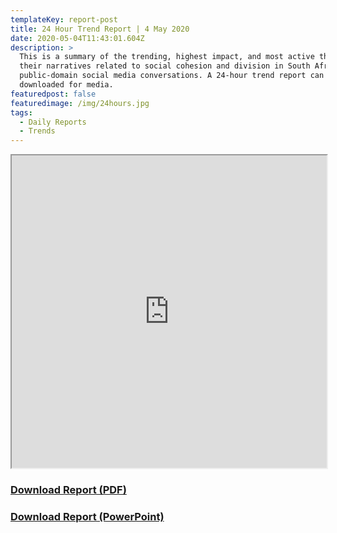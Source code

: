 ```yaml
---
templateKey: report-post
title: 24 Hour Trend Report | 4 May 2020
date: 2020-05-04T11:43:01.604Z
description: >
  This is a summary of the trending, highest impact, and most active themes and
  their narratives related to social cohesion and division in South African
  public-domain social media conversations. A 24-hour trend report can be
  downloaded for media.
featuredpost: false
featuredimage: /img/24hours.jpg
tags:
  - Daily Reports
  - Trends
---
```

<iframe src="https://drive.google.com/file/d/1GpYf2iacDmMqRSdjUOu5_XZ0V5ULNGYh/preview" width="100%" height="500"></iframe>
<br> <a href="https://drive.google.com/u/0/uc?id=1GpYf2iacDmMqRSdjUOu5_XZ0V5ULNGYh&export=download" target="blank"><h3><strong>Download Report (PDF)</h3></strong></a><a href="https://docs.google.com/presentation/d/1r-dFRwhnWSTfvEZtg8UVMXGlCB2v-7v_X31QD-xrIJI/edit?usp=sharing" target="blank"><h3><strong>Download Report (PowerPoint)</h3></strong></a>